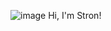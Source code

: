 ![image](https://github.com/ElStron/ElStron/assets/22538431/ba1fc404-b77d-4b31-9b67-77d51c7b04b1)
																							Hi, I'm Stron!

<!--
**ElStron/ElStron** is a ✨ _special_ ✨ repository because its `README.md` (this file) appears on your GitHub profile.

Here are some ideas to get you started:

- 🔭 I’m currently working on ...
- 🌱 I’m currently learning ...
- 👯 I’m looking to collaborate on ...
- 🤔 I’m looking for help with ...
- 💬 Ask me about ...
- 📫 How to reach me: ...
- 😄 Pronouns: ...
- ⚡ Fun fact: ...
-->
